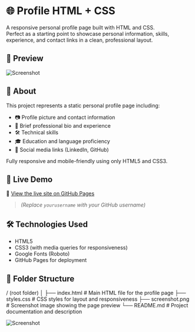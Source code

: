 # 🌐 Profile HTML + CSS

A responsive personal profile page built with HTML and CSS.  
Perfect as a starting point to showcase personal information, skills, experience, and contact links in a clean, professional layout.

## 📸 Preview

![Screenshot](screenshot.png) <!-- You can upload a screenshot of your site and rename it like this -->

## 🧠 About

This project represents a static personal profile page including:

- 📷 Profile picture and contact information  
- 💼 Brief professional bio and experience  
- 🛠️ Technical skills  
- 🎓 Education and language proficiency  
- 🔗 Social media links (LinkedIn, GitHub)  

Fully responsive and mobile-friendly using only HTML5 and CSS3.

## 🚀 Live Demo

🔗 [View the live site on GitHub Pages](https://yourusername.github.io/profile-html-css/)  
> *(Replace `yourusername` with your GitHub username)*

## 🛠️ Technologies Used

- HTML5  
- CSS3 (with media queries for responsiveness)  
- Google Fonts (Roboto)  
- GitHub Pages for deployment

## 📁 Folder Structure
/ (root folder)
│
├── index.html # Main HTML file for the profile page
├── styles.css # CSS styles for layout and responsiveness
├── screenshot.png # Screenshot image showing the page preview
└── README.md # Project documentation and description

![Screenshot](screenshot.png)
